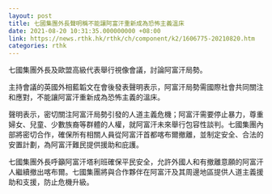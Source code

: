 ```yaml
---
layout: post
title: 七國集團外長聲明稱不能讓阿富汗重新成為恐怖主義溫床
date: 2021-08-20 10:31:35.000000000 +08:00
link: https://news.rthk.hk/rthk/ch/component/k2/1606775-20210820.htm
categories: rthk
---
```


七國集團外長及歐盟高級代表舉行視像會議，討論阿富汗局勢。

主持會議的英國外相藍韜文在會後發表聲明表示，阿富汗局勢需國際社會共同關注和應對，不能讓阿富汗重新成為恐怖主義的溫床。

聲明表示，密切關注阿富汗局勢引發的人道主義危機；阿富汗需要停止暴力，尊重婦女、兒童、少數族裔等群體的人權，就阿富汗未來舉行包容性談判。七國集團內部將密切合作，確保所有相關人員從阿富汗首都喀布爾撤離，並制定安全、合法的安置計劃，為阿富汗難民提供援助和庇護。

七國集團外長呼籲阿富汗塔利班確保平民安全，允許外國人和有撤離意願的阿富汗人繼續撤出喀布爾。七國集團將與合作夥伴在阿富汗及其周邊地區提供人道主義援助和支援，防止危機升級。

